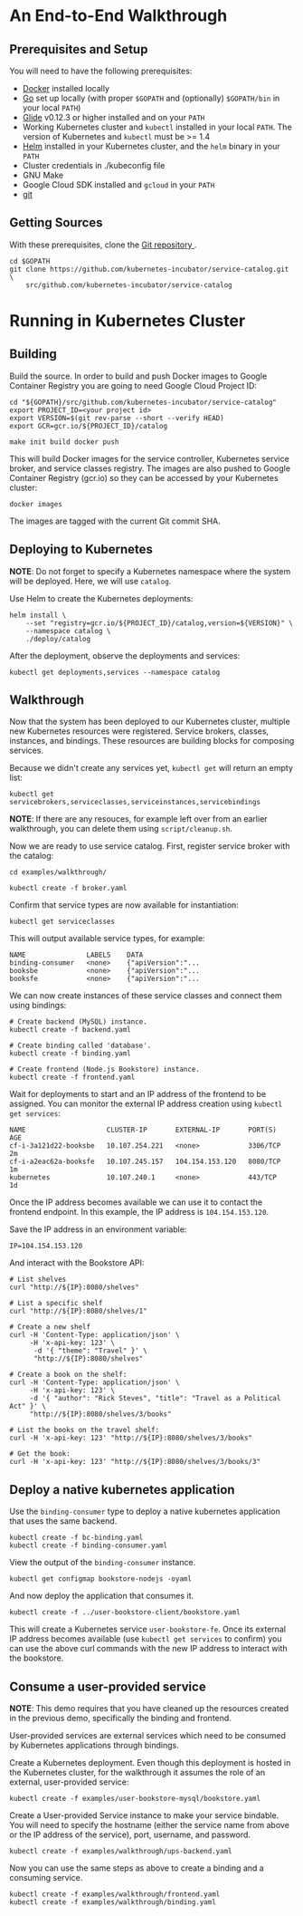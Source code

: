 # An End-to-End Walkthrough

## Prerequisites and Setup

You will need to have the following prerequisites:

* [Docker](https://www.docker.com) installed locally
* [Go](https://golang.org) set up locally (with proper `$GOPATH`
  and (optionally) `$GOPATH/bin` in your local `PATH`)
* [Glide](https://github.com/masterminds/glide) v0.12.3 or higher installed
  and on your `PATH`
* Working Kubernetes cluster and `kubectl` installed in your local `PATH`.
  The version of Kubernetes and `kubectl` must be >= 1.4
* [Helm](https://helm.sh) installed in your Kubernetes cluster,
  and the `helm` binary in your `PATH`
* Cluster credentials in ./kubeconfig file
* GNU Make
* Google Cloud SDK installed and `gcloud` in your `PATH`
* [git](https://git-scm.com)

## Getting Sources

With these prerequisites, clone the [Git repository
](https://github.com/kubernetes-incubator/service-catalog.git).

    cd $GOPATH
    git clone https://github.com/kubernetes-incubator/service-catalog.git \
        src/github.com/kubernetes-incubator/service-catalog

# Running in Kubernetes Cluster

## Building

Build the source. In order to build and push Docker images to Google
Container Registry you are going to need Google Cloud Project ID:

    cd "${GOPATH}/src/github.com/kubernetes-incubator/service-catalog"
    export PROJECT_ID=<your project id>
    export VERSION=$(git rev-parse --short --verify HEAD)
    export GCR=gcr.io/${PROJECT_ID}/catalog

    make init build docker push

This will build Docker images for the service controller, Kubernetes service
broker, and service classes registry. The images are also pushed to Google
Container Registry (gcr.io) so they can be accessed by your Kubernetes cluster:

    docker images

The images are tagged with the current Git commit SHA.

## Deploying to Kubernetes

**NOTE**: Do not forget to specify a Kubernetes namespace where the system will
be deployed. Here, we will use `catalog`.

Use Helm to create the Kubernetes deployments:

    helm install \
        --set "registry=gcr.io/${PROJECT_ID}/catalog,version=${VERSION}" \
        --namespace catalog \
        ./deploy/catalog

After the deployment, observe the deployments and services:

    kubectl get deployments,services --namespace catalog

## Walkthrough

Now that the system has been deployed to our Kubernetes cluster, multiple
new Kubernetes resources were registered. Service brokers, classes, instances,
and bindings. These resources are building blocks for composing services.

Because we didn't create any services yet, `kubectl get` will return an empty
list:

    kubectl get servicebrokers,serviceclasses,serviceinstances,servicebindings

**NOTE**: If there are any resouces, for example left over from an earlier
walkthrough, you can delete them using `script/cleanup.sh`.

Now we are ready to use service catalog. First, register service broker with the
catalog:

    cd examples/walkthrough/

    kubectl create -f broker.yaml

Confirm that service types are now available for instantiation:

    kubectl get serviceclasses

This will output available service types, for example:

    NAME               LABELS    DATA
    binding-consumer   <none>    {"apiVersion":"...
    booksbe            <none>    {"apiVersion":"...
    booksfe            <none>    {"apiVersion":"...

We can now create instances of these service classes and connect them
using bindings:

    # Create backend (MySQL) instance.
    kubectl create -f backend.yaml

    # Create binding called 'database'.
    kubectl create -f binding.yaml

    # Create frontend (Node.js Bookstore) instance.
    kubectl create -f frontend.yaml

Wait for deployments to start and an IP address of the frontend to be
assigned. You can monitor the external IP address creation using
`kubectl get services`:

    NAME                    CLUSTER-IP       EXTERNAL-IP       PORT(S)    AGE
    cf-i-3a121d22-booksbe   10.107.254.221   <none>            3306/TCP   2m
    cf-i-a2eac62a-booksfe   10.107.245.157   104.154.153.120   8080/TCP   1m
    kubernetes              10.107.240.1     <none>            443/TCP    1d

Once the IP address becomes available we can use it to contact the frontend
endpoint. In this example, the IP address is `104.154.153.120`.

Save the IP address in an environment variable:

    IP=104.154.153.120

And interact with the Bookstore API:

    # List shelves
    curl "http://${IP}:8080/shelves"

    # List a specific shelf
    curl "http://${IP}:8080/shelves/1"

    # Create a new shelf
    curl -H 'Content-Type: application/json' \
         -H 'x-api-key: 123' \
          -d '{ "theme": "Travel" }' \
          "http://${IP}:8080/shelves"

    # Create a book on the shelf:
    curl -H 'Content-Type: application/json' \
         -H 'x-api-key: 123' \
         -d '{ "author": "Rick Steves", "title": "Travel as a Political Act" }' \
         "http://${IP}:8080/shelves/3/books"

    # List the books on the travel shelf:
    curl -H 'x-api-key: 123' "http://${IP}:8080/shelves/3/books"

    # Get the book:
    curl -H 'x-api-key: 123' "http://${IP}:8080/shelves/3/books/3"

## Deploy a native kubernetes application

Use the `binding-consumer` type to deploy a native kubernetes application that
uses the same backend.

    kubectl create -f bc-binding.yaml
    kubectl create -f binding-consumer.yaml

View the output of the `binding-consumer` instance.

    kubectl get configmap bookstore-nodejs -oyaml

And now deploy the application that consumes it.

    kubectl create -f ../user-bookstore-client/bookstore.yaml

This will create a Kubernetes service `user-bookstore-fe`. Once its external
IP address becomes available (use `kubectl get services` to confirm) you can
use the above curl commands with the new IP address to interact with the
bookstore.

## Consume a user-provided service

**NOTE**: This demo requires that you have cleaned up the resources created in
the previous demo, specifically the binding and frontend.

User-provided services are external services which need to be consumed by
Kubernetes applications through bindings.

Create a Kubernetes deployment. Even though this deployment is hosted in the
Kubernetes cluster, for the walkthrough it assumes the role of an external,
user-provided service:

    kubectl create -f examples/user-bookstore-mysql/bookstore.yaml

Create a User-provided Service instance to make your service bindable. You will
need to specify the hostname (either the service name from above or the IP
address of the service), port, username, and password.

    kubectl create -f examples/walkthrough/ups-backend.yaml

Now you can use the same steps as above to create a binding and a consuming
service.

    kubectl create -f examples/walkthrough/frontend.yaml
    kubectl create -f examples/walkthrough/binding.yaml
